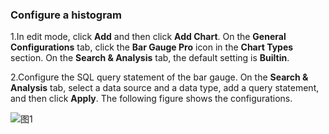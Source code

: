 ### Configure a histogram

1.In edit mode, click **Add** and then click **Add Chart**. On the **General Configurations** tab, click the **Bar Gauge Pro** icon in the **Chart Types** section. On the **Search & Analysis** tab, the default setting is **Builtin**.

2.Configure the SQL query statement of the bar gauge.
On the **Search & Analysis** tab, select a data source and a data type, add a query statement, and then click **Apply**.
The following figure shows the configurations.

![图1](/img/src/en/visulization/histogram/histogram1.png)
